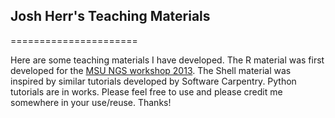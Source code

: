 ## Josh Herr's Teaching Materials
======================

Here are some teaching materials I have developed.  The R material was first developed for the <a href="http://ged.msu.edu/angus/tutorials-2013/">MSU NGS workshop 2013</a>.  The Shell material was inspired by similar tutorials developed by Software Carpentry.  Python tutorials are in works.  Please feel free to use and please credit me somewhere in your use/reuse.  Thanks!

